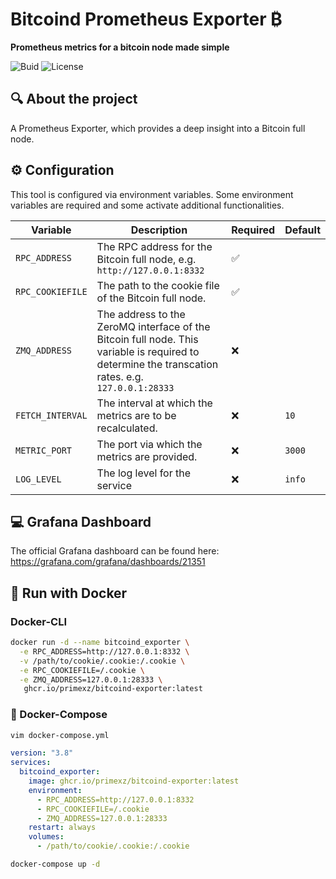 # Bitcoind Prometheus Exporter ₿

**Prometheus metrics for a bitcoin node made simple**

![Buid](https://img.shields.io/github/actions/workflow/status/primexz/bitcoind-exporter/release.yml)
![License](https://img.shields.io/github/license/primexz/krakendca)

## 🔍 About the project

A Prometheus Exporter, which provides a deep insight into a Bitcoin full node.


## ⚙️ Configuration

This tool is configured via environment variables. Some environment variables are required and some activate additional functionalities.


| Variable | Description | Required | Default |
| --- | --- | --- | --- |
| `RPC_ADDRESS` | The RPC address for the Bitcoin full node, e.g. ``http://127.0.0.1:8332`` | ✅ | |
| `RPC_COOKIEFILE` | The path to the cookie file of the Bitcoin full node. | ✅  |  |
| `ZMQ_ADDRESS` | The address to the ZeroMQ interface of the Bitcoin full node. This variable is required to determine the transcation rates. e.g. ``127.0.0.1:28333`` | ❌ |  |
| `FETCH_INTERVAL` | The interval at which the metrics are to be recalculated. | ❌ | `10` |
| `METRIC_PORT` | The port via which the metrics are provided. | ❌ | `3000` |
| `LOG_LEVEL` | The log level for the service | ❌ | `info` |

## 💻 Grafana Dashboard

The official Grafana dashboard can be found here: https://grafana.com/grafana/dashboards/21351

## 🐳 Run with Docker

###  Docker-CLI

```bash
docker run -d --name bitcoind_exporter \
  -e RPC_ADDRESS=http://127.0.0.1:8332 \
  -v /path/to/cookie/.cookie:/.cookie \
  -e RPC_COOKIEFILE=/.cookie \
  -e ZMQ_ADDRESS=127.0.0.1:28333 \
   ghcr.io/primexz/bitcoind-exporter:latest
```

### 🚀 Docker-Compose

```bash
vim docker-compose.yml
```

```yaml
version: "3.8"
services:
  bitcoind_exporter:
    image: ghcr.io/primexz/bitcoind-exporter:latest
    environment:
      - RPC_ADDRESS=http://127.0.0.1:8332
      - RPC_COOKIEFILE=/.cookie
      - ZMQ_ADDRESS=127.0.0.1:28333
    restart: always
    volumes:
      - /path/to/cookie/.cookie:/.cookie
```

```bash
docker-compose up -d
```
